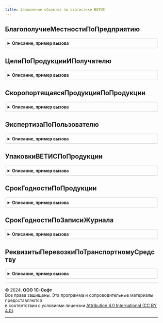 ```yaml
---
title: Заполнение объектов по статистике ВЕТИС
---
```



## БлагополучиеМестностиПоПредприятию
<details style="margin: 1em 0; padding: 0.5em; border: 1px solid #ccc; border-radius: 6px;">

<summary style="font-weight: bold; cursor: pointer;">Описание, пример вызова</summary>

```bsl

// Получает историю поля "Благополучие местности" по предыдущим трем документам "Исходящая транспортная операция ВетИС"
//   * Массив с элементом "Местность благополучна по заразным болезням животных", если не было документов
//   * Массив значений заполнения в иных случаях
//
// Параметры:
//   Предприятие - СправочникСсылка.ПредприятияВЕТИС - грузоотправитель
// Возвращаемое значение:
//   Массив Из Строка - значения заполнения поля "Благополучие местности" в исходящей транспортной операции ВетИС
//     по предыдущим документам площадки
//
Функция БлагополучиеМестностиПоПредприятию(Предприятие) Экспорт
```

Пример вызова
```bsl
Результат = ЗаполнениеОбъектовПоСтатистикеВЕТИС.БлагополучиеМестностиПоПредприятию(Предприятие) 
```
</details>

## ЦелиПоПродукцииИПолучателю
<details style="margin: 1em 0; padding: 0.5em; border: 1px solid #ccc; border-radius: 6px;">

<summary style="font-weight: bold; cursor: pointer;">Описание, пример вызова</summary>

```bsl

// Получает историю поля "Цель" по предыдущим документам "Исходящая транспортная операция ВетИС" на текущего получателя
//   по группе продукции. Ограничивает доступной продукцией.
//
// Параметры:
//   Продукция                  - СправочникСсылка.ПродукцияВЕТИС             - продукция
//   НизкокачественнаяПродукция - Булево, Неопределено                        - признак низкокачественной продукции
//   ХозяйствующийСубъект       - СправочникСсылка.ХозяйствующиеСубъектыВЕТИС - грузополучатель
//   КешированныеЗначения       - ДеревоЗначений, Неопределено                - кешированные значения допустимых целей
//
// Возвращаемое значение:
//   Массив Из СправочникСсылка.ЦелиВЕТИС - значения заполнения поля "Цель" в исходящей транспортной операции ВетИС
//     по предыдущим документам грузополучателя (либо все доступные цели)
//
Функция ЦелиПоПродукцииИПолучателю(Продукция, НизкокачественнаяПродукция, ХозяйствующийСубъект, КешированныеЗначения) Экспорт
```

Пример вызова
```bsl
Результат = ЗаполнениеОбъектовПоСтатистикеВЕТИС.ЦелиПоПродукцииИПолучателю(Продукция, НизкокачественнаяПродукция, ХозяйствующийСубъект, КешированныеЗначения) 
```
</details>

## СкоропортящаясяПродукцияПоПродукции
<details style="margin: 1em 0; padding: 0.5em; border: 1px solid #ccc; border-radius: 6px;">

<summary style="font-weight: bold; cursor: pointer;">Описание, пример вызова</summary>

```bsl

// Получает историю поля "Скоропортящаяся продукция" по предыдущим документам "Производственная операция ВетИС"
//   по текущей продукции
//
// Параметры:
//   Продукция - Массив Из СправочникСсылка.ПродукцияВЕТИС - продукция
//
// Возвращаемое значение:
//   Массив Из СправочникСсылка.ПродукцияВЕТИС - скоропортящаяся продукции
//
Функция СкоропортящаясяПродукцияПоПродукции(Продукция) Экспорт
```

Пример вызова
```bsl
Результат = ЗаполнениеОбъектовПоСтатистикеВЕТИС.СкоропортящаясяПродукцияПоПродукции(Продукция) 
```
</details>

## ЭкспертизаПоПользователю
<details style="margin: 1em 0; padding: 0.5em; border: 1px solid #ccc; border-radius: 6px;">

<summary style="font-weight: bold; cursor: pointer;">Описание, пример вызова</summary>

```bsl

// Получает историю полей "Экспертиза выполнена", "Ветеринарно-санитарная экспертиза" по предыдущим документам
//   "Производственная операция ВетИС" по текущему пользователю
//
// Возвращаемое значение:
//   Структура, Неопределено - значения полей "ЭкспертизаВыполнена" и "ЭкспертизаРезультат" если они совпали
//     в предыдущих документах
//
Функция ЭкспертизаПоПользователю() Экспорт
```

Пример вызова
```bsl
Результат = ЗаполнениеОбъектовПоСтатистикеВЕТИС.ЭкспертизаПоПользователю() 
```
</details>

## УпаковкиВЕТИСПоПродукции
<details style="margin: 1em 0; padding: 0.5em; border: 1px solid #ccc; border-radius: 6px;">

<summary style="font-weight: bold; cursor: pointer;">Описание, пример вызова</summary>

```bsl

// Получает упаковку ВетИС по продукции и уровню упаковки по предыдущим документам "Производственная операция ВетИС"
//
// Параметры:
//   ТаблицаУпаковок - ТаблицаЗначений:
//    * Продукция       - СправочникСсылка.ПродукцияВЕТИС - продукция (ключ поиска);
//    * УровеньУпаковки - ПеречислениеСсылка.УровниУпаковокВЕТИС - уровень упаковки (ключ поиска);
//    * ИдентификаторСтроки - Строка - идентификатор заполняемой строки;
//    * УпаковкаВЕТИС - СправочникСсылка.УпаковкиВЕТИС - заполняемая колонка.
Процедура УпаковкиВЕТИСПоПродукции(ТаблицаУпаковок) Экспорт
```

Пример вызова
```bsl
ЗаполнениеОбъектовПоСтатистикеВЕТИС.УпаковкиВЕТИСПоПродукции(ТаблицаУпаковок) 
```
</details>

## СрокГодностиПоПродукции
<details style="margin: 1em 0; padding: 0.5em; border: 1px solid #ccc; border-radius: 6px;">

<summary style="font-weight: bold; cursor: pointer;">Описание, пример вызова</summary>

```bsl

// Получает срок годности продукции по предыдущим документам "Производственная операция ВетИС"
//
// Параметры:
//   Продукция - Массив Из СправочникСсылка.ПродукцияВЕТИС - продукция
//
// Возвращаемое значение:
//   Соответствие - сроки годности продукции по предыдущим документам:
//    * Ключ     - СправочникСсылка.ПродукцияВЕТИС - продукция
//    * Значение - Структура - точности заполнения даты производства и срока годности, срок годности в часах
//
Функция СрокГодностиПоПродукции(Продукция) Экспорт
```

Пример вызова
```bsl
Результат = ЗаполнениеОбъектовПоСтатистикеВЕТИС.СрокГодностиПоПродукции(Продукция) 
```
</details>

## СрокГодностиПоЗаписиЖурнала
<details style="margin: 1em 0; padding: 0.5em; border: 1px solid #ccc; border-radius: 6px;">

<summary style="font-weight: bold; cursor: pointer;">Описание, пример вызова</summary>

```bsl

// Получает срок годности продукции по журналу продукции ВетИС
//
// Параметры:
//   Продукция - Массив Из СправочникСсылка.ПродукцияВЕТИС - продукция
//
// Возвращаемое значение:
//   Соответствие - сроки годности продукции по предыдущим документам:
//    * Ключ     - СправочникСсылка.ПродукцияВЕТИС - продукция
//    * Значение - Структура - точности заполнения даты производства и срока годности, срок годности в часах
//
Функция СрокГодностиПоЗаписиЖурнала(Продукция) Экспорт
```

Пример вызова
```bsl
Результат = ЗаполнениеОбъектовПоСтатистикеВЕТИС.СрокГодностиПоЗаписиЖурнала(Продукция) 
```
</details>

## РеквизитыПеревозкиПоТранспортномуСредству
<details style="margin: 1em 0; padding: 0.5em; border: 1px solid #ccc; border-radius: 6px;">

<summary style="font-weight: bold; cursor: pointer;">Описание, пример вызова</summary>

```bsl

// Получает перевозчика и способ хранения при перевозке по реквизитам транспортного средства
//   (при полном совпадении реквизитов с одной из предыдущих перевозок, последней по дате если их несколько)
//
// Параметры:
//   РеквизитыТранспортногоСредства - Структура - реквизиты транспортного средства маршрута:
//     * ТипТранспорта - ПеречислениеСсылка.ТипыТранспортаВЕТИС,
//     * ТранспортноеСредство - ОпределяемыйТип.ТранспортныеСредстваВЕТИС,
//     * НомерТранспортногоСредства - ОпределяемыйТип.СтрокаВЕТИС,
//     * НомерАвтомобильногоПрицепа - ОпределяемыйТип.СтрокаВЕТИС,
//     * НомерАвтомобильногоКонтейнера - ОпределяемыйТип.СтрокаВЕТИС.
//
// Возвращаемое значение:
//   Структура - перевозчик и способ хранения:
//    * СпособХранения     - ПеречислениеСсылка.СпособыХраненияПриТранспортировкеВЕТИС,
//    * ПеревозчикХозяйствующийСубъект - СправочникСсылка.ХозяйствующиеСубъектыВЕТИС.
//
Функция РеквизитыПеревозкиПоТранспортномуСредству(РеквизитыТранспортногоСредства) Экспорт
```

Пример вызова
```bsl
Результат = ЗаполнениеОбъектовПоСтатистикеВЕТИС.РеквизитыПеревозкиПоТранспортномуСредству(РеквизитыТранспортногоСредства) 
```
</details>

---

© 2024, **ООО 1С-Софт**  
Все права защищены. Эта программа и сопроводительные материалы предоставляются  
в соответствии с условиями лицензии [Attribution 4.0 International (CC BY 4.0)](https://creativecommons.org/licenses/by/4.0/legalcode).

---
